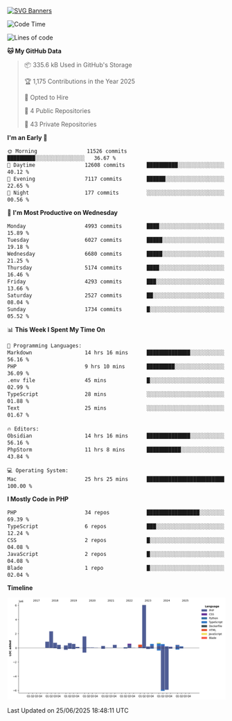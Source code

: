 [![SVG Banners](https://svg-banners.vercel.app/api?type=glitch&text1=Gere_Lajos%F0%9F%92%BB&width=800&height=400)](https://github.com/Akshay090/svg-banners)

<!--START_SECTION:waka-->
![Code Time](http://img.shields.io/badge/Code%20Time-2%2C622%20hrs%2049%20mins-blue)

![Lines of code](https://img.shields.io/badge/From%20Hello%20World%20I%27ve%20Written-18.4%20million%20lines%20of%20code-blue)

**🐱 My GitHub Data** 

> 📦 335.6 kB Used in GitHub's Storage 
 > 
> 🏆 1,175 Contributions in the Year 2025
 > 
> 💼 Opted to Hire
 > 
> 📜 4 Public Repositories 
 > 
> 🔑 43 Private Repositories 
 > 
**I'm an Early 🐤** 

```text
🌞 Morning                11526 commits       █████████░░░░░░░░░░░░░░░░   36.67 % 
🌆 Daytime                12608 commits       ██████████░░░░░░░░░░░░░░░   40.12 % 
🌃 Evening                7117 commits        ██████░░░░░░░░░░░░░░░░░░░   22.65 % 
🌙 Night                  177 commits         ░░░░░░░░░░░░░░░░░░░░░░░░░   00.56 % 
```
📅 **I'm Most Productive on Wednesday** 

```text
Monday                   4993 commits        ████░░░░░░░░░░░░░░░░░░░░░   15.89 % 
Tuesday                  6027 commits        █████░░░░░░░░░░░░░░░░░░░░   19.18 % 
Wednesday                6680 commits        █████░░░░░░░░░░░░░░░░░░░░   21.25 % 
Thursday                 5174 commits        ████░░░░░░░░░░░░░░░░░░░░░   16.46 % 
Friday                   4293 commits        ███░░░░░░░░░░░░░░░░░░░░░░   13.66 % 
Saturday                 2527 commits        ██░░░░░░░░░░░░░░░░░░░░░░░   08.04 % 
Sunday                   1734 commits        █░░░░░░░░░░░░░░░░░░░░░░░░   05.52 % 
```


📊 **This Week I Spent My Time On** 

```text
💬 Programming Languages: 
Markdown                 14 hrs 16 mins      ██████████████░░░░░░░░░░░   56.16 % 
PHP                      9 hrs 10 mins       █████████░░░░░░░░░░░░░░░░   36.09 % 
.env file                45 mins             █░░░░░░░░░░░░░░░░░░░░░░░░   02.99 % 
TypeScript               28 mins             ░░░░░░░░░░░░░░░░░░░░░░░░░   01.88 % 
Text                     25 mins             ░░░░░░░░░░░░░░░░░░░░░░░░░   01.67 % 

🔥 Editors: 
Obsidian                 14 hrs 16 mins      ██████████████░░░░░░░░░░░   56.16 % 
PhpStorm                 11 hrs 8 mins       ███████████░░░░░░░░░░░░░░   43.84 % 

💻 Operating System: 
Mac                      25 hrs 25 mins      █████████████████████████   100.00 % 
```

**I Mostly Code in PHP** 

```text
PHP                      34 repos            █████████████████░░░░░░░░   69.39 % 
TypeScript               6 repos             ███░░░░░░░░░░░░░░░░░░░░░░   12.24 % 
CSS                      2 repos             █░░░░░░░░░░░░░░░░░░░░░░░░   04.08 % 
JavaScript               2 repos             █░░░░░░░░░░░░░░░░░░░░░░░░   04.08 % 
Blade                    1 repo              █░░░░░░░░░░░░░░░░░░░░░░░░   02.04 % 
```



**Timeline**

![Lines of Code chart](https://raw.githubusercontent.com/gere-lajos/gere-lajos/main/assets/bar_graph.png)


 Last Updated on 25/06/2025 18:48:11 UTC
<!--END_SECTION:waka-->
